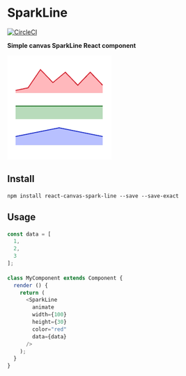# SparkLine

[![CircleCI](https://circleci.com/gh/JakeSidSmith/react-canvas-spark-line.svg?style=svg)](https://circleci.com/gh/JakeSidSmith/react-canvas-spark-line)

**Simple canvas SparkLine React component**

![Examples](https://raw.githubusercontent.com/JakeSidSmith/react-canvas-spark-line/master/images/examples.gif)

## Install

```shell
npm install react-canvas-spark-line --save --save-exact
```

## Usage

```javascript
const data = [
  1,
  2,
  3
];

class MyComponent extends Component {
  render () {
    return (
      <SparkLine
        animate
        width={100}
        height={30}
        color="red"
        data={data}
      />
    );
  }
}
```
